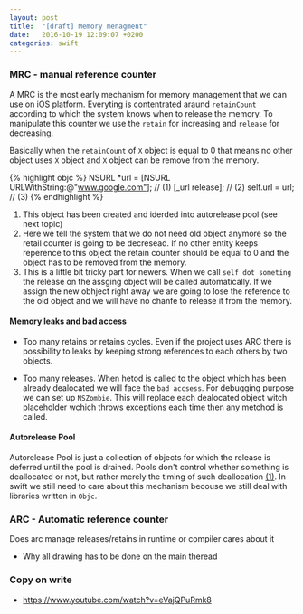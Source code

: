 ```yaml
---
layout: post
title:  "[draft] Memory menagment"
date:   2016-10-19 12:09:07 +0200
categories: swift
---
```


###  MRC - manual reference counter

A MRC is the most early mechanism for memory management that we can use on iOS platform. Everyting is contentrated araund `retainCount` according to which the system knows when to release the memory. To manipulate this counter we use the `retain` for increasing and `release` for decreasing. 

Basically when the `retainCount` of `X` object is equal to 0 that means no other object uses `X` object and `X` object can be remove from the memory.

{% highlight objc %}
NSURL *url = [NSURL URLWithString:@"www.google.com"]; // (1)
[_url release]; // (2)
self.url = url; // (3)
{% endhighlight %}

1. This object has been created and iderded into autorelease pool (see next topic)
2. Here we tell the system that we do not need old object anymore so the retail counter is going to be decresead. If no other entity keeps reperence to this object the retain counter should be equal to 0 and the object has to be removed from the memory.
3. This is a little bit tricky part for newers. When we call `self dot someting` the release on the assging object will be called automatically. If we assign the new obhject right away we are going to lose the reference to the old object and we will have no chanfe to release it from the memory.

#### Memory leaks and bad access 
* Too many retains or retains cycles. Even if the project uses ARC there is possibility to leaks by keeping strong references to each others by two objects.

* Too many releases. When hetod is called to the object which has been already dealocated we will face the `bad accsess`. For debugging purpose we can set up `NSZombie`. This will replace each dealocated object witch placeholder wchich throws exceptions each time then any metchod is called.

#### Autorelease Pool

Autorelease Pool is just a collection of objects for which the release is deferred until the pool is drained. Pools don't control whether something is deallocated or not, but rather merely the timing of such deallocation [(1)](http://stackoverflow.com/questions/25860942/is-it-necessary-to-use-autoreleasepool-in-a-swift-program). In swift we still need to care about this mechanism becouse we still deal with libraries written in `Objc`.

### ARC - Automatic reference counter
Does arc manage releases/retains in runtime or compiler cares about it

* Why all drawing has to be done on the main theread

### Copy on write
* https://www.youtube.com/watch?v=eVajQPuRmk8



